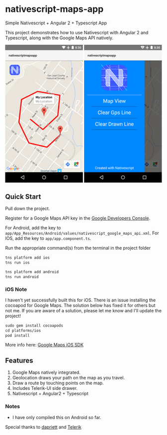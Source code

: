 # nativescript-maps-app
Simple Nativescript + Angular 2 + Typescript App

This project demonstrates how to use Nativescript with Angular 2 and Typescript, along with the Google Maps API natively.

<img src="screenshot1.png" width="250px">
<img src="screenshot2.png" width="250px">

## Quick Start
Pull down the project.

Register for a Google Maps API key in the [Google Developers Console](https://console.developers.google.com).

For Android, add the key to `app/App_Resources/Android/values/nativescript_google_maps_api.xml`.
For IOS, add the key to `app/app.component.ts`.

Run the appropriate command(s) from the terminal in the project folder
```
tns platform add ios
tns run ios
```
```
tns platform add android
tns run android
```
### iOS Note
I haven't yet successfully built this for iOS.  There is an issue installing the cocoapod for Google Maps.  The solution below has fixed it for others but not me.  If you are aware of a solution, please let me know and I'll update the project!
```
sudo gem install cocoapods
cd platforms/ios
pod install
``` 
More info here: [Google Maps iOS SDK](https://developers.google.com/maps/documentation/ios-sdk/start)

## Features
1. Google Maps natively integrated.
2. Geolocation draws your path on the map as you travel.
3. Draw a route by touching points on the map.
4. Includes Telerik-UI side drawer.
5. Nativescript + Angular2 + Typescript

### Notes
- I have only compiled this on Android so far.


Special thanks to  [dapriett](https://github.com/dapriett) and  [Telerik](http://nativescript.org/)